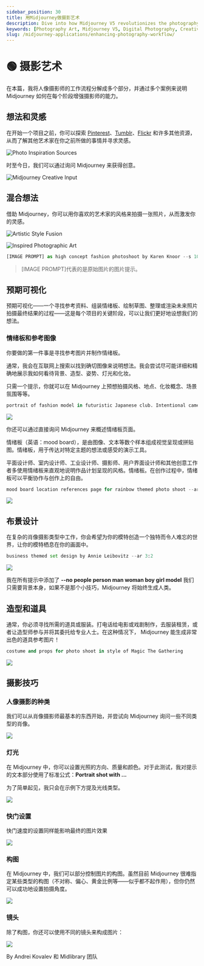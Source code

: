 ```yaml
---
sidebar_position: 30
title: 用Midjourney做摄影艺术
description: Dive into how Midjourney V5 revolutionizes the photography workflow, enhancing creativity and realism in portrait photography.
keywords: [Photography Art, Midjourney V5, Digital Photography, Creative Process, Portrait Photography, Photography Techniques]
slug: /midjourney-applications/enhancing-photography-workflow/
---
```


# 🟢 摄影艺术

在本篇，我将人像摄影师的工作流程分解成多个部分，并通过多个案例来说明 Midjourney 如何在每个阶段增强摄影师的能力。

## 想法和灵感

在开始一个项目之前，你可以探索 [Pinterest](https://www.pinterest.com/)、[Tumblr](https://www.tumblr.com/)、[Flickr](https://www.flickr.com/) 和许多其他资源，从而了解其他艺术家在你之前所做的事情并寻求灵感。

![Photo Inspiration Sources](https://cdn.jsdelivr.net/gh/donttal/imgbed/img/13587d8e05139606d85aadfb92dead72.png)

时至今日，我们可以通过询问 Midjourney 来获得创意。

![Midjourney Creative Input](https://cdn.jsdelivr.net/gh/donttal/imgbed/img/c701c89d99abe73c71cceaddd6363429.png)

## 混合想法

借助 Midjourney，你可以用你喜欢的艺术家的风格来拍摄一张照片，从而激发你的灵感。

![Artistic Style Fusion](https://cdn.jsdelivr.net/gh/donttal/imgbed/img/13dee431818cbe8bf49488377b6570f2.png)

![Inspired Photographic Art](https://cdn.jsdelivr.net/gh/donttal/imgbed/img/6f34b5ce57a6d99dfaae25021bfe3fcd.png)

```python
[IMAGE PROMPT] as high concept fashion photoshoot by Karen Knoor --s 1000
```

> [IMAGE PROMPT]代表的是原始图片的图片提示。


## 预期可视化

预期可视化——一个寻找参考资料、组装情绪板、绘制草图、整理或渲染未来照片拍摄最终结果的过程——这是每个项目的关键阶段，可以让我们更好地设想我们的想法。

### 情绪板和参考图像

你要做的第一件事是寻找参考图片并制作情绪板。

通常，我会在互联网上搜索以找到确切图像来说明想法。我会尝试尽可能详细和精确地展示我如何看待背景、造型、姿势、灯光和化妆。

只需一个提示，你就可以在 Midjourney 上预想拍摄风格、地点、化妆概念、场景氛围等等。

```python
portrait of fashion model in futuristic Japanese club. Intentional camera movement, wild mood
```

![](https://cdn.jsdelivr.net/gh/donttal/imgbed/img/c63bedb74d23c7e5512f61b0d82b0130.png)

你还可以通过直接询问 Midjourney 来概述情绪板页面。

情绪板（英语：mood board），是由图像、文本等数个样本组成视觉呈现或拼贴图。情绪板，用于传达对特定主题的想法或感受的演示工具。

平面设计师、室内设计师、工业设计师、摄影师、用户界面设计师和其他创意工作者多使用情绪板来直观地说明作品计划呈现的风格。情绪板。在创作过程中，情绪板可以平衡协作与创作上的自由。

```python
mood board location references page for rainbow themed photo shoot --ar 2:3 --stylize 50
```

![](https://cdn.jsdelivr.net/gh/donttal/imgbed/img/ffae7442153e96837ebafc89973e5861.png)



## 布景设计

在复杂的肖像摄影类型中工作，你会希望为你的模特创造一个独特而令人难忘的世界，让你的模特栖息在你的画面中。

```python
business themed set design by Annie Leibovitz --ar 3:2
```

![](https://cdn.jsdelivr.net/gh/donttal/imgbed/img/22f8aeee0d69085123c3f6fba7a8bc63.png)

我在所有提示中添加了 **--no people person man woman boy girl model** 我们只需要背景本身，如果不是那个小技巧，Midjourney 将始终生成人类。


## 造型和道具

通常，你必须寻找所需的道具或服装。打电话给电影或戏剧制作，去服装租赁，或者让造型师参与并将其委托给专业人士。在这种情况下， Midjourney 能生成非常出色的道具参考图片！

```python
costume and props for photo shoot in style of Magic The Gathering
```

![](https://cdn.jsdelivr.net/gh/donttal/imgbed/img/5e2c82e57183ede537abc956ca6fa7dd.png)

## 摄影技巧

### 人像摄影的种类
我们可以从肖像摄影师最基本的东西开始，并尝试向 Midjourney 询问一些不同类型的肖像。

![](https://cdn.jsdelivr.net/gh/donttal/imgbed/img/9e61c687d0d363d92c7a9df208fd5822.png)

### 灯光

在 Midjourney 中，你可以设置光照的方向、质量和颜色。对于此测试，我对提示的文本部分使用了标准公式：**Portrait shot with ...**

‍为了简单起见，我只会在示例下方提及光线类型。

![](https://cdn.jsdelivr.net/gh/donttal/imgbed/img/9e542a73860c6c5dbe04c614618cd517.png)

### 快门设置

快门速度的设置同样能影响最终的图片效果

![](https://cdn.jsdelivr.net/gh/donttal/imgbed/img/4312d0af3d5e1bf4b4ec5b8820ff4aa2.png)

### 构图

在 Midjourney 中，我们可以部分控制图片的构图。虽然目前 Midjourney 很难指定某些类型的构图（不对称、偏心、黄金比例等——似乎都不起作用），但你仍然可以成功地设置拍摄角度。

![](https://cdn.jsdelivr.net/gh/donttal/imgbed/img/e6bff1eed2026b4f85cfed270f499f5c.png)

### 镜头

除了构图，你还可以使用不同的镜头来构成图片：

![](https://cdn.jsdelivr.net/gh/donttal/imgbed/img/f192c67235ea2a1d395aa7614105aaa2.png)

By Andrei Kovalev 和 Midlibrary 团队